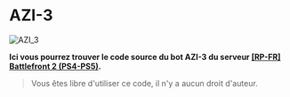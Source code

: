 # AZI-3
![AZI_3](https://github.com/user-attachments/assets/7e59ea28-fbe0-4c39-97ef-bfe58f06c1de)

**Ici vous pourrez trouver le code source du bot AZI-3 du serveur [[RP-FR] Battlefront 2 (PS4-PS5)](https://discord.gg/r5meW3np7V).**
> Vous êtes libre d'utiliser ce code, il n'y a aucun droit d'auteur.

